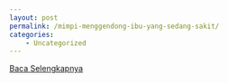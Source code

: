 ```yaml
---
layout: post
permalink: /mimpi-menggendong-ibu-yang-sedang-sakit/
categories:
    - Uncategorized
---
```


[Baca Selengkapnya](/04)